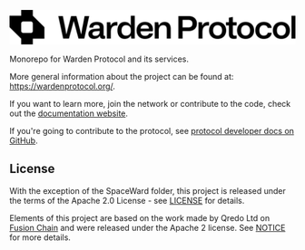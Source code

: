 ![Warden Protocol](./docs/logo.svg)

Monorepo for Warden Protocol and its services.

More general information about the project can be found at:
https://wardenprotocol.org/.

If you want to learn more, join the network or contribute to the code, check
out the [documentation website](https://docs.wardenprotocol.org/).

If you're going to contribute to the protocol, see [protocol developer docs on GitHub](https://github.com/warden-protocol/wardenprotocol/tree/main/protocol-developer-docs).


## License

With the exception of the SpaceWard folder, this project is released under the
terms of the Apache 2.0 License - see [LICENSE](./LICENSE) for details.

Elements of this project are based on the work made by Qredo Ltd on [Fusion
Chain](https://github.com/qredo/fusionchain) and were released under the Apache
2 license. See [NOTICE](./NOTICE) for more details.
